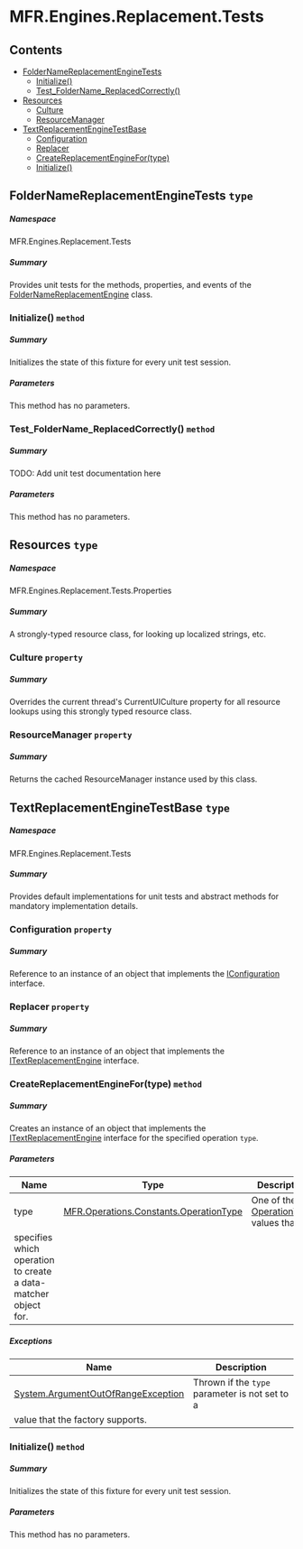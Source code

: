 <a name='assembly'></a>
# MFR.Engines.Replacement.Tests

## Contents

- [FolderNameReplacementEngineTests](#T-MFR-Objects-Engines-Replacement-Tests-FolderNameReplacementEngineTests 'MFR.Engines.Replacement.Tests.FolderNameReplacementEngineTests')
  - [Initialize()](#M-MFR-Objects-Engines-Replacement-Tests-FolderNameReplacementEngineTests-Initialize 'MFR.Engines.Replacement.Tests.FolderNameReplacementEngineTests.Initialize')
  - [Test_FolderName_ReplacedCorrectly()](#M-MFR-Objects-Engines-Replacement-Tests-FolderNameReplacementEngineTests-Test_FolderName_ReplacedCorrectly 'MFR.Engines.Replacement.Tests.FolderNameReplacementEngineTests.Test_FolderName_ReplacedCorrectly')
- [Resources](#T-MFR-Objects-Engines-Replacement-Tests-Properties-Resources 'MFR.Engines.Replacement.Tests.Properties.Resources')
  - [Culture](#P-MFR-Objects-Engines-Replacement-Tests-Properties-Resources-Culture 'MFR.Engines.Replacement.Tests.Properties.Resources.Culture')
  - [ResourceManager](#P-MFR-Objects-Engines-Replacement-Tests-Properties-Resources-ResourceManager 'MFR.Engines.Replacement.Tests.Properties.Resources.ResourceManager')
- [TextReplacementEngineTestBase](#T-MFR-Objects-Engines-Replacement-Tests-TextReplacementEngineTestBase 'MFR.Engines.Replacement.Tests.TextReplacementEngineTestBase')
  - [Configuration](#P-MFR-Objects-Engines-Replacement-Tests-TextReplacementEngineTestBase-Configuration 'MFR.Engines.Replacement.Tests.TextReplacementEngineTestBase.Configuration')
  - [Replacer](#P-MFR-Objects-Engines-Replacement-Tests-TextReplacementEngineTestBase-Replacer 'MFR.Engines.Replacement.Tests.TextReplacementEngineTestBase.Replacer')
  - [CreateReplacementEngineFor(type)](#M-MFR-Objects-Engines-Replacement-Tests-TextReplacementEngineTestBase-CreateReplacementEngineFor-MFR-Objects-Operations-Constants-OperationType- 'MFR.Engines.Replacement.Tests.TextReplacementEngineTestBase.CreateReplacementEngineFor(MFR.Operations.Constants.OperationType)')
  - [Initialize()](#M-MFR-Objects-Engines-Replacement-Tests-TextReplacementEngineTestBase-Initialize 'MFR.Engines.Replacement.Tests.TextReplacementEngineTestBase.Initialize')

<a name='T-MFR-Objects-Engines-Replacement-Tests-FolderNameReplacementEngineTests'></a>
## FolderNameReplacementEngineTests `type`

##### Namespace

MFR.Engines.Replacement.Tests

##### Summary

Provides unit tests for the methods, properties, and events of the
[FolderNameReplacementEngine](#T-MFR-Objects-FolderNameReplacementEngine 'MFR.FolderNameReplacementEngine')
class.

<a name='M-MFR-Objects-Engines-Replacement-Tests-FolderNameReplacementEngineTests-Initialize'></a>
### Initialize() `method`

##### Summary

Initializes the state of this fixture for every unit test session.

##### Parameters

This method has no parameters.

<a name='M-MFR-Objects-Engines-Replacement-Tests-FolderNameReplacementEngineTests-Test_FolderName_ReplacedCorrectly'></a>
### Test_FolderName_ReplacedCorrectly() `method`

##### Summary

TODO: Add unit test documentation here

##### Parameters

This method has no parameters.

<a name='T-MFR-Objects-Engines-Replacement-Tests-Properties-Resources'></a>
## Resources `type`

##### Namespace

MFR.Engines.Replacement.Tests.Properties

##### Summary

A strongly-typed resource class, for looking up localized strings, etc.

<a name='P-MFR-Objects-Engines-Replacement-Tests-Properties-Resources-Culture'></a>
### Culture `property`

##### Summary

Overrides the current thread's CurrentUICulture property for all
  resource lookups using this strongly typed resource class.

<a name='P-MFR-Objects-Engines-Replacement-Tests-Properties-Resources-ResourceManager'></a>
### ResourceManager `property`

##### Summary

Returns the cached ResourceManager instance used by this class.

<a name='T-MFR-Objects-Engines-Replacement-Tests-TextReplacementEngineTestBase'></a>
## TextReplacementEngineTestBase `type`

##### Namespace

MFR.Engines.Replacement.Tests

##### Summary

Provides default implementations for unit tests and abstract methods for
mandatory implementation details.

<a name='P-MFR-Objects-Engines-Replacement-Tests-TextReplacementEngineTestBase-Configuration'></a>
### Configuration `property`

##### Summary

Reference to an instance of an object that implements the
[IConfiguration](#T-MFR-Objects-IConfiguration 'MFR.IConfiguration')
interface.

<a name='P-MFR-Objects-Engines-Replacement-Tests-TextReplacementEngineTestBase-Replacer'></a>
### Replacer `property`

##### Summary

Reference to an instance of an object that implements the
[ITextReplacementEngine](#T-MFR-Objects-ITextReplacementEngine 'MFR.ITextReplacementEngine')
interface.

<a name='M-MFR-Objects-Engines-Replacement-Tests-TextReplacementEngineTestBase-CreateReplacementEngineFor-MFR-Objects-Operations-Constants-OperationType-'></a>
### CreateReplacementEngineFor(type) `method`

##### Summary

Creates an instance of an object that implements the
[ITextReplacementEngine](#T-MFR-Objects-ITextReplacementEngine 'MFR.ITextReplacementEngine')
interface for the
specified operation `type`.

##### Parameters

| Name | Type | Description |
| ---- | ---- | ----------- |
| type | [MFR.Operations.Constants.OperationType](#T-MFR-Objects-Operations-Constants-OperationType 'MFR.Operations.Constants.OperationType') | One of the [OperationType](#T-MFR-Objects-OperationType 'MFR.OperationType') values that
specifies which operation to create a data-matcher object for. |

##### Exceptions

| Name | Description |
| ---- | ----------- |
| [System.ArgumentOutOfRangeException](http://msdn.microsoft.com/query/dev14.query?appId=Dev14IDEF1&l=EN-US&k=k:System.ArgumentOutOfRangeException 'System.ArgumentOutOfRangeException') | Thrown if the `type` parameter is not set to a
value that the factory supports. |

<a name='M-MFR-Objects-Engines-Replacement-Tests-TextReplacementEngineTestBase-Initialize'></a>
### Initialize() `method`

##### Summary

Initializes the state of this fixture for every unit test session.

##### Parameters

This method has no parameters.
